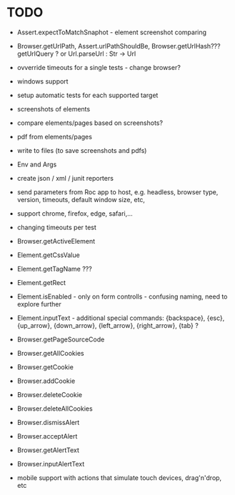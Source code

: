 # TODO

- Assert.expectToMatchSnaphot - element screenshot comparing

- Browser.getUrlPath, Assert.urlPathShouldBe, Browser.getUrlHash??? getUrlQuery
  ? or Url.parseUrl : Str -> Url
- ovverride timeouts for a single tests - change browser?

- windows support
- setup automatic tests for each supported target
- screenshots of elements
- compare elements/pages based on screenshots?
- pdf from elements/pages
- write to files (to save screenshots and pdfs)
- Env and Args
- create json / xml / junit reporters
- send parameters from Roc app to host, e.g. headless, browser type, version,
  timeouts, default window size, etc,
- support chrome, firefox, edge, safari,...
- changing timeouts per test
- Browser.getActiveElement
- Element.getCssValue
- Element.getTagName ???
- Element.getRect
- Element.isEnabled - only on form controlls - confusing naming, need to explore
  further
- Element.inputText - additional special commands: {backspace}, {esc},
  {up_arrow}, {down_arrow}, {left_arrow}, {right_arrow}, {tab} ?
- Browser.getPageSourceCode
- Browser.getAllCookies
- Browser.getCookie
- Browser.addCookie
- Browser.deleteCookie
- Browser.deleteAllCookies
- Browser.dismissAlert
- Browser.acceptAlert
- Browser.getAlertText
- Browser.inputAlertText

- mobile support with actions that simulate touch devices, drag'n'drop, etc

